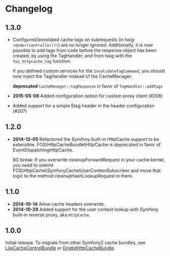 Changelog
=========

1.3.0
-----

* Configured/annotated cache tags on subrequests (in twig: `render(controller())`)
  are no longer ignored. Additionally, it is now possible to add tags from code
  before the response object has been created, by using the TagHandler, and from
  twig with the `fos_httpcache_tag` function.
  
  If you defined custom services for the `InvalidateTagCommand`, you should
  now inject the TagHandler instead of the CacheManager.

  **deprecated** `CacheManager::tagResponse` in favor of `TagHandler::addTags`

* **2015-05-08** Added configuration option for custom proxy client (#208)
* Added support for a simple Etag header in the header configuration (#207)

1.2.0
-----

* **2014-12-05** Refactored the Symfony built-in HttpCache support to be extensible.
  FOS\HttpCacheBundle\HttpCache is deprecated in favor of EventDispatchingHttpCache.

  BC break: If you overwrite cleanupForwardRequest in your cache kernel, you need to
  extend FOS\HttpCache\SymfonyCache\UserContextSubscriber and move that logic to the
  method cleanupHashLookupRequest in there.

1.1.0
-----

* **2014-10-14** Allow cache headers overwrite.
* **2014-10-29** Added support for the user context lookup with Symfony built-in
  reverse proxy, aka `HttpCache`.

1.0.0
-----

Initial release. To migrate from other Symfony2 cache bundles, see
[LiipCacheControlBundle](https://github.com/liip/LiipCacheControlBundle) or
[DriebitHttpCacheBundle](https://github.com/driebit/DriebitHttpCacheBundle).
